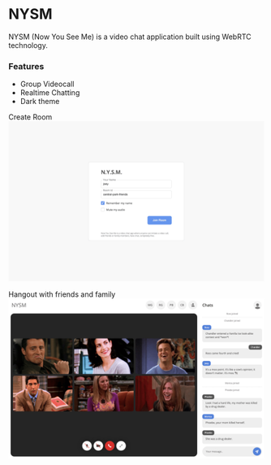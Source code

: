 # NYSM
NYSM (Now You See Me) is a video chat application built using WebRTC technology.

### Features

- Group Videocall
- Realtime Chatting
- Dark theme

Create Room
![Create Room](/screen-1.png?raw=true "")

Hangout with friends and family
![Chatroom](/screen-2.png?raw=true "")
